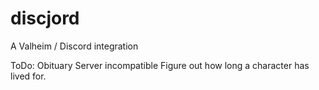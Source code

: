 # discjord
A Valheim / Discord integration

ToDo:
Obituary
Server incompatible
Figure out how long a character has lived for.
